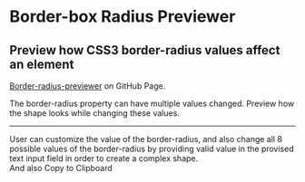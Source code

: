 # Border-box Radius Previewer
## Preview how CSS3 border-radius values affect an element
[Border-radius-previewer](https://joviksdev.github.io/border-radius-previewer/) on GitHub Page.

The border-radius property can have multiple values changed. Preview how the shape looks while changing these values.<hr />
User can customize the value of the border-radius, and also change all 8 possible values of the border-radius by providing valid value in the provised text input field in order to create a complex shape. <br />
And also Copy to Clipboard
